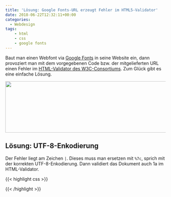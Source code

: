 ```yaml
---
title: 'Lösung: Google Fonts-URL erzeugt Fehler im HTML5-Validator'
date: 2018-06-22T12:32:11+00:00
categories:
  - Webdesign
tags:
    - html
    - css
    - google fonts
---
```

Baut man einen Webfont via <a href="http://www.google.com/fonts/">Google Fonts</a> in seine Website ein, dann provoziert man mit dem vorgegebenen Code bzw. der mitgelieferten URL einen Fehler im <a href="http://validator.w3.org/">HTML-Validator des W3C-Consortiums</a>. Zum Glück gibt es eine einfache Lösung.<!-- readmore -->

<img class="alignnone size-full wp-image-77" src="https://phlow.de/blog/wp-content/uploads/validator.png" alt="" width="722" height="161" />
<h2 id="lösung-utf-8-enkodierung">Lösung: UTF-8-Enkodierung</h2>
Der Fehler liegt am Zeichen <code class="highlighter-rouge">|</code>. Dieses muss man ersetzen mit <code class="highlighter-rouge">%7c</code>, sprich mit der korrekten UTF-8-Enkodierung. Dann validiert das Dokument auch 1a im HTML-Validator.

{{< highlight css >}}
<link href="http://fonts.googleapis.com/css?family=Inconsolata:400,700%7cOpen+Sans:400italic,400,300,700,800" rel="stylesheet" type="text/css">
{{< /highlight >}}

